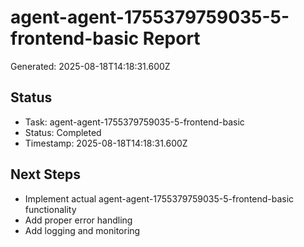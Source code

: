 # agent-agent-1755379759035-5-frontend-basic Report

Generated: 2025-08-18T14:18:31.600Z

## Status
- Task: agent-agent-1755379759035-5-frontend-basic
- Status: Completed
- Timestamp: 2025-08-18T14:18:31.600Z

## Next Steps
- Implement actual agent-agent-1755379759035-5-frontend-basic functionality
- Add proper error handling
- Add logging and monitoring
